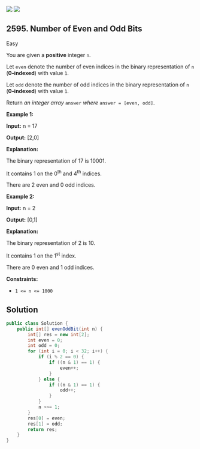 [![](https://img.shields.io/github/stars/javadev/LeetCode-in-Java?label=Stars&style=flat-square)](https://github.com/javadev/LeetCode-in-Java)
[![](https://img.shields.io/github/forks/javadev/LeetCode-in-Java?label=Fork%20me%20on%20GitHub%20&style=flat-square)](https://github.com/javadev/LeetCode-in-Java/fork)

## 2595\. Number of Even and Odd Bits

Easy

You are given a **positive** integer `n`.

Let `even` denote the number of even indices in the binary representation of `n` (**0-indexed**) with value `1`.

Let `odd` denote the number of odd indices in the binary representation of `n` (**0-indexed**) with value `1`.

Return _an integer array_ `answer` _where_ `answer = [even, odd]`.

**Example 1:**

**Input:** n = 17

**Output:** [2,0]

**Explanation:**

The binary representation of 17 is 10001.

It contains 1 on the 0<sup>th</sup> and 4<sup>th</sup> indices.

There are 2 even and 0 odd indices.

**Example 2:**

**Input:** n = 2

**Output:** [0,1]

**Explanation:**

The binary representation of 2 is 10.

It contains 1 on the 1<sup>st</sup> index.

There are 0 even and 1 odd indices.

**Constraints:**

*   `1 <= n <= 1000`

## Solution

```java
public class Solution {
    public int[] evenOddBit(int n) {
        int[] res = new int[2];
        int even = 0;
        int odd = 0;
        for (int i = 0; i < 32; i++) {
            if (i % 2 == 0) {
                if ((n & 1) == 1) {
                    even++;
                }
            } else {
                if ((n & 1) == 1) {
                    odd++;
                }
            }
            n >>= 1;
        }
        res[0] = even;
        res[1] = odd;
        return res;
    }
}
```